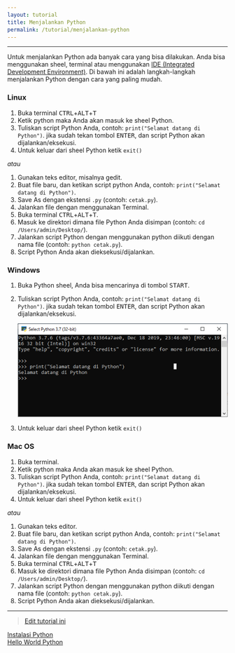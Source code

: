 ```yaml
---
layout: tutorial
title: Menjalankan Python
permalink: /tutorial/menjalankan-python
---
```


---

Untuk menjalankan Python ada banyak cara yang bisa dilakukan. Anda bisa menggunakan sheel, terminal atau menggunakan [IDE (Integrated Development Environment)](http://www.belajarpython.com/2015/05/integrated-development-environment-ide.html). Di bawah ini adalah langkah-langkah menjalankan Python dengan cara yang paling mudah.

### Linux
1. Buka terminal <kbd>CTRL</kbd>+<kbd>ALT</kbd>+<kbd>T</kbd>
2. Ketik python maka Anda akan masuk ke sheel Python. 
3. Tuliskan script Python Anda, contoh: `print("Selamat datang di Python")`. jika sudah tekan tombol <kbd>ENTER</kbd>, dan script Python akan dijalankan/eksekusi.
4. Untuk keluar dari sheel Python ketik `exit()`

*atau*

1. Gunakan teks editor, misalnya gedit.
2. Buat file baru, dan ketikan script python Anda, contoh: `print("Selamat datang di Python")`.
3. Save As dengan ekstensi `.py` (contoh: `cetak.py`).
4. Jalankan file dengan menggunakan Terminal.
5. Buka terminal <kbd>CTRL</kbd>+<kbd>ALT</kbd>+<kbd>T</kbd>.
6. Masuk ke direktori dimana file Python Anda disimpan (contoh: `cd /Users/admin/Desktop/`).
7. Jalankan script Python dengan menggunakan python diikuti dengan nama file (contoh: `python cetak.py`).
8. Script Python Anda akan dieksekusi/dijalankan.

### Windows
1. Buka Python sheel, Anda bisa mencarinya di tombol <kbd>START</kbd>.
2. Tuliskan script Python Anda, contoh: `print("Selamat datang di Python")`. jika sudah tekan tombol <kbd>ENTER</kbd>, dan script Python akan dijalankan/eksekusi.

    ![Python Shell Windows](/images/menjalankan-python-windows.png "Python Shell Windows")

3. Untuk keluar dari sheel Python ketik `exit()`


### Mac OS
1. Buka terminal.
2. Ketik python maka Anda akan masuk ke sheel Python. 
3. Tuliskan script Python Anda, contoh: `print("Selamat datang di Python")`. jika sudah tekan tombol <kbd>ENTER</kbd>, dan script Python akan dijalankan/eksekusi.
4. Untuk keluar dari sheel Python ketik `exit()`

*atau*

1. Gunakan teks editor.
2. Buat file baru, dan ketikan script python Anda, contoh: `print("Selamat datang di Python")`.
3. Save As dengan ekstensi `.py` (contoh: `cetak.py`).
4. Jalankan file dengan menggunakan Terminal.
5. Buka terminal <kbd>CTRL</kbd>+<kbd>ALT</kbd>+<kbd>T</kbd>
6. Masuk ke direktori dimana file Python Anda disimpan (contoh: `cd /Users/admin/Desktop/`).
7. Jalankan script Python dengan menggunakan python diikuti dengan nama file (contoh: `python cetak.py`).
8. Script Python Anda akan dieksekusi/dijalankan.

---
> [Edit tutorial ini](https://github.com/belajarpythoncom/belajarpythoncom.github.io/edit/master/tutorials/menjalankan-python.md)

<div class="row navigation-tutorial">
    <div class="col-md-6 prev-tutorial">
        <a href="/tutorial/instalasi-python"><i class="fas fa-arrow-circle-left"></i>Instalasi Python</a>
    </div>
    <div class="col-md-6 next-tutorial">
        <a href="/tutorial/hello-world-python" class="hoverable">Hello World Python<i class="fas fa-arrow-circle-right"></i></a>
    </div>
</div>
